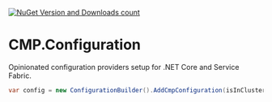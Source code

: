 [![NuGet Version and Downloads count](https://buildstats.info/nuget/CMP.ServiceFabric.Configuration?includePreReleases=true)](https://www.nuget.org/packages/CMP.ServiceFabric.Configuration/)

# CMP.Configuration
Opinionated configuration providers setup for .NET Core and Service Fabric.


```csharp
var config = new ConfigurationBuilder().AddCmpConfiguration(isInCluster);
```
